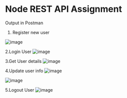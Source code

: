 # Node REST API Assignment
Output in Postman
1. Register new user

![image](https://user-images.githubusercontent.com/62749604/227779721-9946d19c-74ef-41cc-86a6-46b3214adce0.png)

2.Login User
![image](https://user-images.githubusercontent.com/62749604/227779782-65b17e62-6a47-4f27-8645-5601d68ed145.png)

3.Get User details
![image](https://user-images.githubusercontent.com/62749604/227779832-a5f51d9d-cb75-4983-9f13-e22211afddcf.png)

4.Update user info
![image](https://user-images.githubusercontent.com/62749604/227779919-eb750c9b-24a3-4e0c-bea0-3ed9a9dad66d.png)

![image](https://user-images.githubusercontent.com/62749604/227779976-00ff2499-321b-4f06-8997-a77a9d34d41e.png)


5.Logout User
![image](https://user-images.githubusercontent.com/62749604/227780013-71ea07a4-642c-4dad-87af-dbb09f444db1.png)

